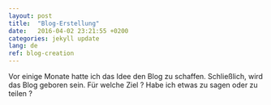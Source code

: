 ```yaml
---
layout: post
title:  "Blog-Erstellung"
date:   2016-04-02 23:21:55 +0200
categories: jekyll update
lang: de
ref: blog-creation
---
```


Vor einige Monate hatte ich das Idee den Blog zu schaffen. Schließlich, wird das Blog geboren sein. Für welche Ziel ? Habe ich etwas zu sagen oder zu teilen ?

